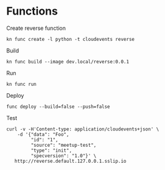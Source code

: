 # Functions

Create reverse function
```shell
kn func create -l python -t cloudevents reverse
```

Build
```shell
kn func build --image dev.local/reverse:0.0.1
```

Run
```shell
kn func run
```

Deploy
```shell
func deploy --build=false --push=false
```

Test
```shell
curl -v -H'Content-type: application/cloudevents+json' \
    -d '{"data": "Foo",
         "id": "1",
         "source": "meetup-test",
         "type": "init",
         "specversion": "1.0"}' \
   http://reverse.default.127.0.0.1.sslip.io
```
